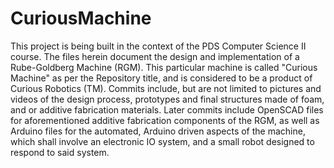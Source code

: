 # CuriousMachine
This project is being built in the context of the PDS Computer Science II course.  The files herein document the design and implementation of a Rube-Goldberg Machine (RGM).  This particular machine is called "Curious Machine" as per the Repository title, and is considered to be a product of Curious Robotics (TM).  Commits include, but are not limited to pictures and videos of the design process, prototypes and final structures made of foam, and or additive fabrication materials.  Later commits include OpenSCAD files for aforementioned additive fabrication components of the RGM, as well as Arduino files for the automated, Arduino driven aspects of the machine, which shall involve an electronic IO system, and a small robot designed to respond to said system.
